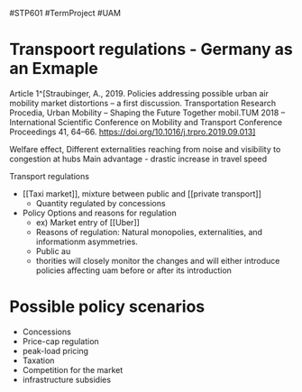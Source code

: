 #STP601 #TermProject #UAM
# Transpoort regulations - Germany as an Exmaple 
Article 1^[Straubinger, A., 2019. Policies addressing possible urban air mobility market distortions – a first discussion. Transportation Research Procedia, Urban Mobility – Shaping the Future Together mobil.TUM 2018 – International Scientific Conference on Mobility and Transport Conference Proceedings 41, 64–66. https://doi.org/10.1016/j.trpro.2019.09.013]

Welfare effect, Different externalities reaching from noise and visibility to congestion at hubs 
Main advantage - drastic increase in travel speed

Transport regulations
- [[Taxi market]], mixture between public and [[private transport]]
	- Quantity regulated by concessions 
- Policy Options and reasons for regulation 
	- ex) Market entry of [[Uber]] 
	- Reasons of regulation: Natural monopolies, externalities,  and informationm asymmetries. 
	- Public au
	- thorities will closely monitor the changes and will either introduce policies affecting uam before or after its introduction 

# Possible policy scenarios
* Concessions
* Price-cap regulation
* peak-load pricing
* Taxation
* Competition for the market
* infrastructure subsidies 



